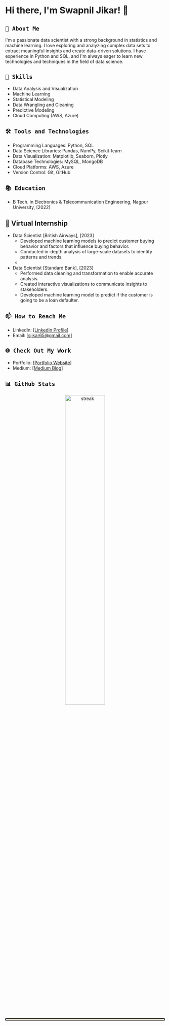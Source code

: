 # Hi there, I'm Swapnil Jikar! 👋

## `🚀 About Me`
I'm a passionate data scientist with a strong background in statistics and machine learning. I love exploring and analyzing complex data sets to extract meaningful insights and create data-driven solutions. I have experience in Python and SQL, and I'm always eager to learn new technologies and techniques in the field of data science.

## `🔬 Skills`
- Data Analysis and Visualization
- Machine Learning
- Statistical Modeling
- Data Wrangling and Cleaning
- Predictive Modeling
- Cloud Computing (AWS, Azure)

## `🛠️ Tools and Technologies`
- Programming Languages: Python, SQL
- Data Science Libraries: Pandas, NumPy, Scikit-learn
- Data Visualization: Matplotlib, Seaborn, Plotly
- Database Technologies: MySQL, MongoDB
- Cloud Platforms: AWS, Azure
- Version Control: Git, GitHub

## `📚 Education`
- B Tech. in Electronics & Telecommunication Engineering, Nagpur University, [2022]

## 💼 Virtual Internship
- Data Scientist [British Airways], [2023]
  - Developed machine learning models to predict customer buying behavior and factors that influence buying behavior.
  - Conducted in-depth analysis of large-scale datasets to identify patterns and trends.
  - 
- Data Scientist [Standard Bank], [2023]
  - Performed data cleaning and transformation to enable accurate analysis.
  - Created interactive visualizations to communicate insights to stakeholders.
  - Developed machine learning model to predict if the customer is going to be a loan defaulter.

## `📫 How to Reach Me`
- LinkedIn: [[LinkedIn Profile](https://www.linkedin.com/in/swapniljikar/)]
- Email: [sjikar65@gmail.com]

## `🌐 Check Out My Work`
- Portfolio: [[Portfolio Website](https://sjikar65.wixsite.com/portfolio)]
- Medium: [[Medium Blog](https://medium.com/@sjikar65)]

## `📊 GitHub Stats` 
<p align='center'> <img src="http://github-readme-streak-stats.herokuapp.com?user=WizKnight&theme=neon-palenight" width="50%"  alt="streak"> </p>
<div align="center">

</a> </p>

<div style="align:center;
            display:fill;
            border-radius: false;
            border-style: solid;
            border-color:#000000;
            border-style: false;
            border-width: 2px;
            color:#CF673A;
            font-size:15px;
            font-family: Georgia;
            background-color:#E8DCCC;
            text-align:center;
            letter-spacing:0.1px;
            padding: 0.1em;">

